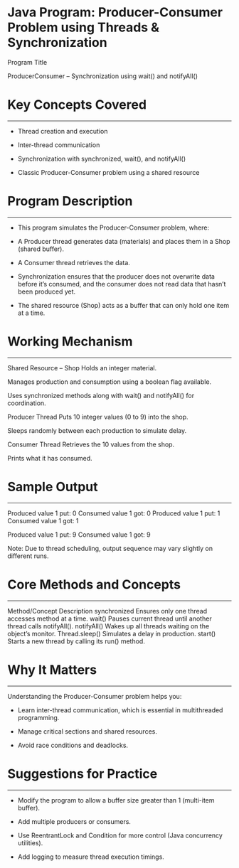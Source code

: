 # Java Program: Producer-Consumer Problem using Threads & Synchronization

Program Title

ProducerConsumer – Synchronization using wait() and notifyAll()



# Key Concepts Covered
----------------------
* Thread creation and execution

* Inter-thread communication

* Synchronization with synchronized, wait(), and notifyAll()

* Classic Producer-Consumer problem using a shared resource



# Program Description
---------------------
* This program simulates the Producer-Consumer problem, where:

* A Producer thread generates data (materials) and places them in a Shop (shared buffer).

* A Consumer thread retrieves the data.

* Synchronization ensures that the producer does not overwrite data before it’s consumed, and the consumer does not read data that hasn’t been produced yet.

* The shared resource (Shop) acts as a buffer that can only hold one item at a time.



# Working Mechanism
-------------------
Shared Resource – Shop
Holds an integer material.

Manages production and consumption using a boolean flag available.

Uses synchronized methods along with wait() and notifyAll() for coordination.

Producer Thread
Puts 10 integer values (0 to 9) into the shop.

Sleeps randomly between each production to simulate delay.

Consumer Thread
Retrieves the 10 values from the shop.

Prints what it has consumed.



# Sample Output
---------------
Produced value 1 put: 0
Consumed value 1 got: 0
Produced value 1 put: 1
Consumed value 1 got: 1

Produced value 1 put: 9
Consumed value 1 got: 9

Note: Due to thread scheduling, output sequence may vary slightly on different runs.



# Core Methods and Concepts
---------------------------
Method/Concept	Description
synchronized	Ensures only one thread accesses method at a time.
wait()	Pauses current thread until another thread calls notifyAll().
notifyAll()	Wakes up all threads waiting on the object’s monitor.
Thread.sleep()	Simulates a delay in production.
start()	Starts a new thread by calling its run() method.



# Why It Matters
----------------

Understanding the Producer-Consumer problem helps you:

* Learn inter-thread communication, which is essential in multithreaded programming.

* Manage critical sections and shared resources.

* Avoid race conditions and deadlocks.



# Suggestions for Practice
--------------------------
* Modify the program to allow a buffer size greater than 1 (multi-item buffer).

* Add multiple producers or consumers.

* Use ReentrantLock and Condition for more control (Java concurrency utilities).

* Add logging to measure thread execution timings.